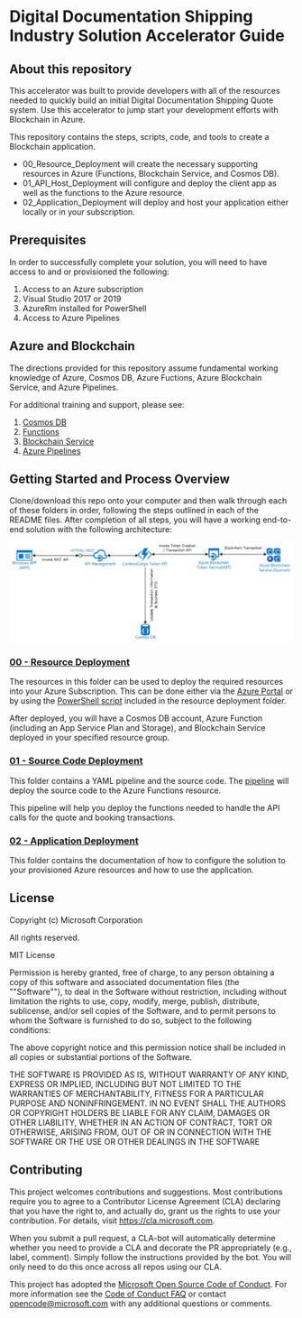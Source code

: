 # Digital Documentation Shipping Industry Solution Accelerator Guide

## About this repository
This accelerator was built to provide developers with all of the resources needed to quickly build an initial Digital Documentation Shipping Quote system. Use this accelerator to jump start your development efforts with Blockchain in Azure.

This repository contains the steps, scripts, code, and tools to create a Blockchain application.
- 00_Resource_Deployment will create the necessary supporting resources in Azure (Functions, Blockchain Service, and Cosmos DB).
- 01_API_Host_Deployment will configure and deploy the client app as well as the functions to the Azure resource.
- 02_Application_Deployment will deploy and host your application either locally or in your subscription.

## Prerequisites
In order to successfully complete your solution, you will need to have access to and or provisioned the following:
1. Access to an Azure subscription
2. Visual Studio 2017 or 2019
3. AzureRm installed for PowerShell
4. Access to Azure Pipelines

## Azure and Blockchain
The directions provided for this repository assume fundamental working knowledge of Azure, Cosmos DB, Azure Fuctions, Azure Blockchain Service, and Azure Pipelines.

For additional training and support, please see:
 1. [Cosmos DB](https://docs.microsoft.com/en-us/azure/cosmos-db/introduction)
 2. [Functions](https://azure.microsoft.com/en-us/services/functions/) 
 3. [Blockchain Service](https://azure.microsoft.com/en-us/services/blockchain-service/)
 4. [Azure Pipelines](https://azure.microsoft.com/en-us/services/devops/pipelines/)

## Getting Started and Process Overview
Clone/download this repo onto your computer and then walk through each of these folders in order, following the steps outlined in each of the README files.  After completion of all steps, you will have a working end-to-end solution with the following architecture:

![Microservices Architecture](./References/architecture.jpg)


### [00 - Resource Deployment](./00_Resource_Deployment)
The resources in this folder can be used to deploy the required resources into your Azure Subscription. This can be done either via the [Azure Portal](https://portal.azure.com) or by using the [PowerShell script](./00_Resource_Deployment/deploy.ps1) included in the resource deployment folder.

After deployed, you will have a Cosmos DB account, Azure Function (including an App Service Plan and Storage), and Blockchain Service deployed in your specified resource group.

### [01 - Source Code Deployment](./01_Source_Code_Deployment)
This folder contains a YAML pipeline and the source code. The [pipeline](./01_Source_Code_Deployment/azure-pipelines.yml) will deploy the source code to the Azure Functions resource.

This pipeline will help you deploy the functions needed to handle the API calls for the quote and booking transactions.

### [02 - Application Deployment](./02_Application_Deployment)
This folder contains the documentation of how to configure the solution to your provisioned Azure resources and how to use the application.


## License
Copyright (c) Microsoft Corporation

All rights reserved.

MIT License

Permission is hereby granted, free of charge, to any person obtaining a copy of this software and associated documentation files (the ""Software""), to deal in the Software without restriction, including without limitation the rights to use, copy, modify, merge, publish, distribute, sublicense, and/or sell copies of the Software, and to permit persons to whom the Software is furnished to do so, subject to the following conditions:

The above copyright notice and this permission notice shall be included in all copies or substantial portions of the Software.

THE SOFTWARE IS PROVIDED AS IS, WITHOUT WARRANTY OF ANY KIND, EXPRESS OR IMPLIED, INCLUDING BUT NOT LIMITED TO THE WARRANTIES OF MERCHANTABILITY, FITNESS FOR A PARTICULAR PURPOSE AND NONINFRINGEMENT. IN NO EVENT SHALL THE AUTHORS OR COPYRIGHT HOLDERS BE LIABLE FOR ANY CLAIM, DAMAGES OR OTHER LIABILITY, WHETHER IN AN ACTION OF CONTRACT, TORT OR OTHERWISE, ARISING FROM, OUT OF OR IN CONNECTION WITH THE SOFTWARE OR THE USE OR OTHER DEALINGS IN THE SOFTWARE

## Contributing

This project welcomes contributions and suggestions.  Most contributions require you to agree to a
Contributor License Agreement (CLA) declaring that you have the right to, and actually do, grant us
the rights to use your contribution. For details, visit https://cla.microsoft.com.

When you submit a pull request, a CLA-bot will automatically determine whether you need to provide
a CLA and decorate the PR appropriately (e.g., label, comment). Simply follow the instructions
provided by the bot. You will only need to do this once across all repos using our CLA.

This project has adopted the [Microsoft Open Source Code of Conduct](https://opensource.microsoft.com/codeofconduct/).
For more information see the [Code of Conduct FAQ](https://opensource.microsoft.com/codeofconduct/faq/) or
contact [opencode@microsoft.com](mailto:opencode@microsoft.com) with any additional questions or comments.
